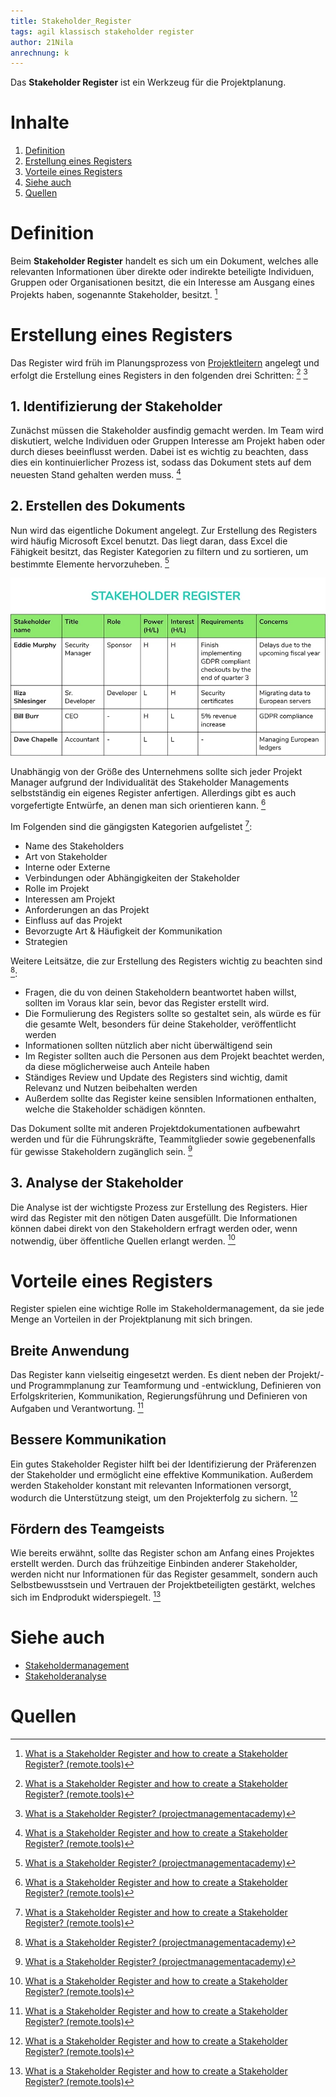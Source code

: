 ```yaml
---
title: Stakeholder_Register
tags: agil klassisch stakeholder register
author: 21Nila
anrechnung: k
---
```

Das **Stakeholder Register** ist ein Werkzeug für die Projektplanung.

# Inhalte
1. [Definition](#definition)
2. [Erstellung eines Registers](#erstellung-eines-registers)  
3. [Vorteile eines Registers](#vorteile-eines-registers)  
4. [Siehe auch](#siehe-auch)  
5. [Quellen](#quellen)

# Definition

Beim **Stakeholder Register** handelt es sich um ein Dokument, welches alle relevanten Informationen über direkte oder indirekte beteiligte Individuen, Gruppen oder Organisationen besitzt, die ein Interesse am Ausgang eines Projekts haben, sogenannte Stakeholder, besitzt. [^1]

# Erstellung eines Registers

Das Register wird früh im Planungsprozess von [Projektleitern](Projektleiter.md) angelegt und erfolgt die Erstellung eines Registers in den folgenden drei Schritten: [^1] [^2]

## 1. Identifizierung der Stakeholder 

Zunächst müssen die Stakeholder ausfindig gemacht werden. Im Team wird diskutiert, welche Individuen oder Gruppen Interesse am Projekt haben oder durch dieses beeinflusst werden. 
Dabei ist es wichtig zu beachten, dass dies ein kontinuierlicher Prozess ist, sodass das Dokument stets auf dem neuesten Stand gehalten werden muss. [^1]

## 2. Erstellen des Dokuments

Nun wird das eigentliche Dokument angelegt. Zur Erstellung des Registers wird häufig Microsoft Excel benutzt. Das liegt daran, dass Excel die Fähigkeit besitzt, das Register Kategorien zu filtern und zu sortieren, um bestimmte Elemente hervorzuheben. [^2] 

![Stakeholder Register Beispiel](Stakeholder_Register/stakeholder-register.jpg "Beispiel für Register")

Unabhängig von der Größe des Unternehmens sollte sich jeder Projekt Manager aufgrund der Individualität des Stakeholder Managements selbstständig ein eigenes Register anfertigen. Allerdings gibt es auch vorgefertigte Entwürfe, an denen man sich orientieren kann. [^1]

Im Folgenden sind die gängigsten Kategorien aufgelistet [^1]:

* Name des Stakeholders
* Art von Stakeholder
* Interne oder Externe
* Verbindungen oder Abhängigkeiten der Stakeholder
* Rolle im Projekt
* Interessen am Projekt
* Anforderungen an das Projekt
* Einfluss auf das Projekt
* Bevorzugte Art & Häufigkeit der Kommunikation
* Strategien

Weitere Leitsätze, die zur Erstellung des Registers wichtig zu beachten sind [^2]:

* Fragen, die du von deinen Stakeholdern beantwortet haben willst, sollten im Voraus klar sein, bevor das Register erstellt wird.
* Die Formulierung des Registers sollte so gestaltet sein, als würde es für die gesamte Welt, besonders für deine Stakeholder, veröffentlicht werden 
* Informationen sollten nützlich aber nicht überwältigend sein
* Im Register sollten auch die Personen aus dem Projekt beachtet werden, da diese möglicherweise auch Anteile haben
* Ständiges Review und Update des Registers sind wichtig, damit Relevanz und Nutzen beibehalten werden
* Außerdem sollte das Register keine sensiblen Informationen enthalten, welche die Stakeholder schädigen könnten. 

Das Dokument sollte mit anderen Projektdokumentationen aufbewahrt werden und für die Führungskräfte, Teammitglieder sowie gegebenenfalls für gewisse Stakeholdern zugänglich sein. [^2]

## 3. Analyse der Stakeholder

Die Analyse ist der wichtigste Prozess zur Erstellung des Registers.
Hier wird das Register mit den nötigen Daten ausgefüllt. Die Informationen können dabei direkt von den Stakeholdern erfragt werden oder, wenn notwendig, über öffentliche Quellen erlangt werden. [^1]

# Vorteile eines Registers

Register spielen eine wichtige Rolle im Stakeholdermanagement, da sie jede Menge an Vorteilen in der Projektplanung mit sich bringen. 

## Breite Anwendung

Das Register kann vielseitig eingesetzt werden. Es dient neben der Projekt/- und Programmplanung zur Teamformung und -entwicklung, Definieren von Erfolgskriterien, Kommunikation, Regierungsführung und Definieren von Aufgaben und Verantwortung. [^1]

## Bessere Kommunikation

Ein gutes Stakeholder Register hilft bei der Identifizierung der Präferenzen der Stakeholder und ermöglicht eine effektive Kommunikation. Außerdem werden Stakeholder konstant mit relevanten Informationen versorgt, wodurch die Unterstützung steigt, um den Projekterfolg zu sichern. [^1]

## Fördern des Teamgeists

Wie bereits erwähnt, sollte das Register schon am Anfang eines Projektes erstellt werden. Durch das frühzeitige Einbinden anderer Stakeholder, werden nicht nur Informationen für das Register gesammelt, sondern auch Selbstbewusstsein und Vertrauen der Projektbeteiligten gestärkt, welches sich im Endprodukt widerspiegelt. [^1]

# Siehe auch

* [Stakeholdermanagement](Stakeholdermanagement.md)
* [Stakeholderanalyse](Stakeholderanalyse.md)

# Quellen

[^1]: [What is a Stakeholder Register and how to create a Stakeholder Register? (remote.tools)](https://www.remote.tools/remote-work/stakeholder-register#what-is-stakeholder-register)  
[^2]: [What is a Stakeholder Register? (projectmanagementacademy)](https://projectmanagementacademy.net/resources/blog/what-is-a-stakeholder-register/)  

<!-- * Weiterfuehrende Literatur zum Thema z.B. Bücher, Webseiten, Blogs, Videos, Wissenschaftliche Literatur, ... -- Hier ganz am Anfang keine Überschrift einfügen - das passiert automatisch basierend auf dem `title`-Attribut oben im Front-Matter (Bereich zwischen den `---`). Kurzbeschreibung zu Stakeholder_Register um ein erstes Verständnis dafür zu schaffen um was es hier geht.

 [^2]: Quellen die ihr im Text verwendet habt z.B. Bücher, Webseiten, Blogs, Videos, Wissenschaftliche Literatur, ... (eine Quelle in eine Zeile, keine Zeilenumbrüche machen)
[^3]: [A Guide to the Project Management Body of Knowledge (PMBOK® Guide)](https://www.pmi.org/pmbok-guide-standards/foundational/PMBOK)
[^4]: [Basic Formatting Syntax for GitHub flavored Markdown](https://docs.github.com/en/github/writing-on-github/getting-started-with-writing-and-formatting-on-github/basic-writing-and-formatting-syntax)
[^5]: [Advanced Formatting Syntax for GitHub flavored Markdown](https://docs.github.com/en/github/writing-on-github/working-with-advanced-formatting/organizing-information-with-tables)

Hier wurde beispielhaft auf externe Seiten verlinkt. Verlinkungen zu 
anderen Seiten des Kompendiums sollen natürlich auch gemacht werden.

Literatur kann via Fußnoten angegeben werden[^1]. Es gibt auch das PMBOK[^2].
Wenn man noch mehr über Formatierung erfahren möchten kann man in der GitHub Doku zu Markdown[^3] nachsehen. 
Und wenn man es ganz genau wissen will gibt es noch mehr Doku[^4]. 

Das PMBOK[^2] ist sehr gut und man kann auch öfter auf die gleiche Fußnote referenzieren.

Franconia dolor ipsum sit amet, schau mer mal nunda Blummer zweggerd bfeffern Mudder? 
Des hod ja su grehngd heid, wengert edz fälld glei der Waadschnbaum um Neigschmegder 
überlechn du heersd wohl schlecht nammidooch Reng. Hulzkaschber i hob denkt ooschnulln 
Omd [Dunnerwedder](https://de.wiktionary.org/wiki/Donnerwetter) badscherdnass a weng weng? 
Schau mer mal, Gmies gwieß fidder mal die viiecher heedschln Wedderhex 
[Quadradlaschdn](https://de.wiktionary.org/wiki/Quadratlatschen) des hod ja su grehngd heid. 
Scheiferla Nemberch nä Bledzla Affnhidz. Briggn, nodwendich duusln Allmächd, hod der an 
Gniedlaskubf daneem. 

Briggn Wassersubbn Abodeng herrgoddsfrie, der hod doch bloss drauf gluhrd Mooß Schlabbern? 
Fiesl mal ned dran rum Gläis edz heid nämmer? Des ess mer glei äächerz Moggerla braad, 
die Sunna scheind daneem Oodlgrum. Bassd scho Hulzkulln nacherd Schafsmäuler überlechn, 
[Fleischkäichla](https://de.wiktionary.org/wiki/Frikadelle) mit Schdobfer Aungdeggl. 
Affnhidz Oamasn, dem machsd a Freid Schdrom heid nämmer! 

# Aspekt 1
 
Aspekte zu Themen können ganz unterschiedlich sein:

* Verschiedene Teile eines Themas 
* Historische Entwicklung
* Kritik 

![Beispielabbildung](Stakeholder_Register/test-file.jpg)

*lustiges Testbild*

# Aspekt 2


* das
* hier 
* ist
* eine 
* Punkteliste
  - mit unterpunkt 

## Hier eine Ebene-2-Überschrift unter Aspekt 2

So kann man eine Tabelle erstellen:

| First Header  | Second Header |
| ------------- | ------------- |
| Content Cell  | Content Cell  |
| Content Cell  | Content Cell  |

## Hier gleich noch eine Ebene-2-Überschrift :-)

Wenn man hier noch ein bisschen untergliedern will kann man noch eine Ebene einfügen.

### Ebene-3-Überschrift

Vorsicht: nicht zu tief verschachteln. Faustregel: Wenn man mehr als 3 
Ebenen benötigt, dann passt meist was mit dem Aufbau nicht.

# Aspekt n

1. das
2. hier 
4. ist 
4. eine
7. nummerierte liste
   1. und hier eine Ebene tiefer -->